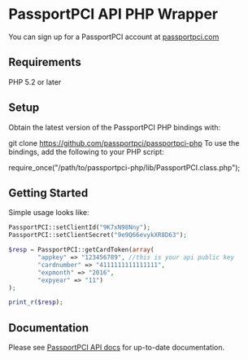 # PassportPCI API PHP Wrapper

You can sign up for a PassportPCI account at [passportpci.com](https://passportpci.com)

## Requirements

PHP 5.2 or later

## Setup

Obtain the latest version of the PassportPCI PHP bindings with:

git clone https://github.com/passportpci/passportpci-php
To use the bindings, add the following to your PHP script:

require_once("/path/to/passportpci-php/lib/PassportPCI.class.php");

## Getting Started
	
Simple usage looks like:

```php
PassportPCI::setClientId("9K7xN98Nny");
PassportPCI::setClientSecret("9e9Q66evykXR8D63");

$resp = PassportPCI::getCardToken(array(
		"appkey" => "123456789", //this is your api public key
		"cardnumber" => "4111111111111111",
		"expmonth" => "2016",
		"expyear" => "11")
);

print_r($resp);
```

## Documentation

Please see [PassportPCI API docs](https://api.passportpci.com/docs/) for up-to-date documentation.
